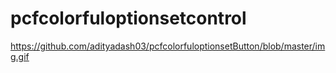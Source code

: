# pcfcolorfuloptionsetcontrol

https://github.com/adityadash03/pcfcolorfuloptionsetButton/blob/master/img.gif 
